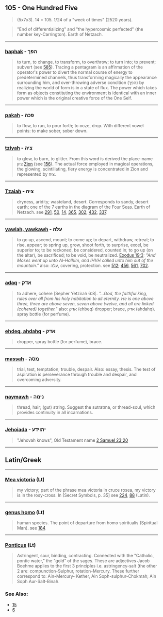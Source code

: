 ## 105 - One Hundred Five
> (5x7x3). 14 = 105. 1/24 of a "week of times" (2520 years).

> "End of differentializing" and "the hypercosmic perfected" (the number key-Carrington). Earth of Netzach.

---

### [haphak](/keys/HPK) - הפך
> to turn, to change, to transform, to overthrow; to turn into; to prevent; subvert (see [585](585)). Tracing a pentagram is an affirmation of the operator's power to divert the normal course of energy to predetermined channels, thus transforming magically the appearance surrounding him, and over-throwing adverse condition (הפך) by realizing the world of form is in a state of flux. The power which takes form as objects constituting the environment is identical with an inner power which is the original creative force of the One Self.

---

### [pakah](/keys/PKH) - פכה
> to flow, to run, to pour forth; to ooze, drop. With different vowel points: to make sober, sober down.

---

### [tziyah](/keys/TzIH) - ציה
> to glow, to burn, to glitter. From this word is derived the place-name ציון [Zion](/keys/TzIVN) (see [156](156)). The actual force employed in magical operations, the glowing, scintillating, fiery energy is concentrated in Zion and represented by ציה.

---

### [Tzaiah](/keys/TzIH) - ציה
> dryness, aridity; wasteland, desert. Corresponds to sandy, desert earth; one of the 7 earths in the diagram of the Four Seas. Earth of Netzach. see [291](291), [50](50), [14](14), [365](365), [302](302), [432](432), [337](337).

---

### [yawlah, yawkawh](/keys/OLH) - עלה
> to go up, ascend, mount; to come up; to depart, withdraw, retreat; to rise, appear; to spring up, grow, shoot forth, to surprise, excel, be superior to; to be reckoned, be considered, counted in; to go up (on the altar), be sacrificed; to be void, be neutralized. [Exodus 19:3](http://biblehub.com/exodus/19-3.htm): *"And Moses went up unto Al-Halhim, and IHVH called unto him out of the mountain."* also: עלה, covering, protection. see [512](512); [456](456), [561](561), [702](702).

---

### [adaq](/keys/ADQ) - אדק
> to adhere, cohere [Sepher Yetzirah 6:8]. *"...God, the faithful king, rules over all from his holy habitation to all eternity. He is one above three, three are above seven, seven above twelve, and all are linked (cohered) together."* also: אדק (ehbeq) dropper; brace, אדק (ahdahq). spray bottle (for perfume).

---

### [ehdeq, ahdahq](/keys/ADQ) - אדק
> dropper, spray bottle (for perfume), brace.

---

### [massah](/keys/MSH) - מסה
> trial, test, temptation; trouble, despair. Also: essay, thesis. The test of aspiration is perseverance through trouble and despair, and overcoming adversity.

---

### [naymawh](/keys/NIMH) - נימה
> thread, hair; (gut) string. Suggest the sutratma, or thread-soul, which provides continuity in all incarnations.

---

### [Jehoiada](/keys/IHVIDO) - יהוידע
> "Jehovah knows", Old Testament name [2 Samuel 23:20](http://biblehub.com/2_samuel/23-20.htm)

---

## Latin/Greek

---

### [Mea victoria](Mea+victoria) (Lt)
> my victory; part of the phrase mea victoria in cruce rosea, my victory is in the rosy-cross. In [Secret Symbols, p. 35] see [224](224), [88](88) (Latin).

---

### [genus homo](genus+homo) (Lt)
> human species. The point of departure from homo spiritualis (Spiritual Man). see [184](184).

---

### [Ponticus](Ponticus) (Lt)
> Astringent, sour, binding, contracting. Connected with the "Catholic, pontic water," the "gold" of the sages. These are adjectives Jacob Boehme applies to the first 3 principles i.e. astringency-salt (the other 2 are: compunction-Sulphur, rotation-Mercury. These further correspond to: Ain-Mercury- Kether, Ain Soph-sulphur-Chokmah; Ain Soph Aur-Salt-Binah.

### See Also:

- [15](15)
- [6](6)

